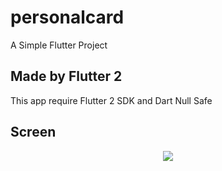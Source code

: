 # personalcard

A Simple Flutter Project

## Made by Flutter 2

This app require Flutter 2 SDK and Dart Null Safe

## Screen

<div align="center">
  <img src="https://user-images.githubusercontent.com/53006695/149599291-45c943e6-3efa-490f-bcb1-cde7a944e5ec.png">
</div>

